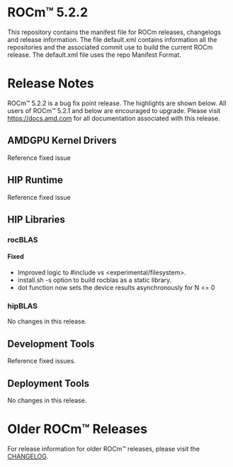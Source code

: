 
# ROCm™ 5.2.2
This repository contains the manifest file for ROCm releases, changelogs and release information. The file default.xml contains information all the repositories and the associated commit use to build the current ROCm release. The default.xml file uses the repo Manifest Format.

# Release Notes
ROCm™ 5.2.2 is a bug fix point release. The highlights are shown below. All users of ROCm™ 5.2.1 and below are encouraged to upgrade. Please visit https://docs.amd.com for all documentation associated with this release.
## AMDGPU Kernel Drivers
Reference fixed issue
## HIP Runtime
Reference fixed issue
## HIP Libraries
### rocBLAS
#### Fixed
- Improved logic to #include <filesystem> vs <experimental/filesystem>.
- install.sh -s option to build rocblas as a static library.
- dot function now sets the device results asynchronously for N <= 0
### hipBLAS

No changes in this release.
## Development Tools
Reference fixed issues.
## Deployment Tools
No changes in this release.

# Older ROCm™ Releases
For release information for older ROCm™ releases, please visit the [CHANGELOG](CHANGELOG.md).

